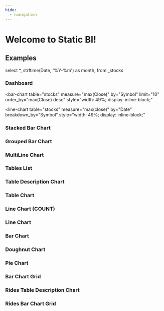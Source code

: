 ```yaml
---
hide:
  - navigation
---
```


# Welcome to Static BI!

## Examples


<div>
<data-manager>

  <data-manager-table name="_stocks" file="https://idl.uw.edu/mosaic/data/stocks.parquet"></data-manager-table>
  <!-- <data-manager-table name="rides"  file="https://idl.uw.edu/mosaic-datasets/data/nyc-rides-2010.parquet"></data-manager-table> -->

  <data-manager-view name="stocks">
    select
      *,
      strftime(Date, '%Y-%m') as month,
    from _stocks
  </data-manager-view>

</data-manager>
</div>


### Dashboard

<div>


  <bar-chart
    table="stocks"
    measure="max(Close)"
    by="Symbol"
    limit="10"
    order_by="max(Close) desc"
    style="width: 49%; display: inline-block;"
  >
  </bar-chart>

  <line-chart
    table="stocks"
    measure="max(close)"
    by="Date"
    breakdown_by="Symbol"
    style="width: 49%; display: inline-block;"
  >
  </line-chart>



</div>


### Stacked Bar Chart
<div>
<bar-chart
  table="stocks"
  measure="max(close)"
  by="Date"
  breakdown_by="Symbol"
  stacked="true"
>
</bar-chart>
</div>

### Grouped Bar Chart
<div>
<bar-chart
  table="stocks"
  measure="max(close)"
  by="Date"
  breakdown_by="Symbol"
>
</bar-chart>
</div>

### MultiLine Chart
<div>
<line-chart
  table="stocks"
  measure="max(close)"
  by="Date"
  breakdown_by="Symbol"
>
</line-chart>
</div>


### Tables List
<div>
<tables-list-chart></tables-list-chart>
</div>


### Table Description Chart
<div>
<table-description-chart table="stocks"></table-description-chart>
</div>


### Table Chart
<div>
<table-chart
  table="stocks"
  measures="sum(volume), sum(close)"
  by="date, symbol"
  limit="10"
  order_by="date desc"
>
</table-chart>
</div>


### Line Chart (COUNT)
<div>
<line-chart
  table="stocks"
  measure="count(*)"
  by="strftime(Date, '%Y-%m')"
  limit="500"
  order_by="strftime(Date, '%Y-%m')"
>
</line-chart>
</div>



### Line Chart
<div>
<line-chart
  table="stocks"
  measure="sum(Close)"
  by="strftime(Date, '%Y-%m')"
  limit="500"
  order_by="strftime(Date, '%Y-%m')"
>
</line-chart>
</div>


### Bar Chart
<div>
<bar-chart
  table="stocks"
  measure="max(Close)"
  by="Symbol"
  limit="10"
  order_by="max(Close) desc"
>
</bar-chart>
</div>


### Doughnut Chart
<div>
<doughnut-chart
  table="stocks"
  measure="max(Close)"
  by="Symbol"
  limit="10"
  order_by="max(Close) desc"
>
</doughnut-chart>
</div>


### Pie Chart
<div>
<pie-chart
  table="stocks"
  measure="max(Close)"
  by="Symbol"
  limit="10"
  order_by="max(Close) desc"
>
</pie-chart>
</div>


### Bar Chart Grid
<div>
<bar-chart-grid
  table="stocks"
  measure="max(Close)"
  order_by="max(Close) desc"
  limit="10"
>
</bar-chart-grid>
</div>



### Rides Table Description Chart
<div>
<table-description-chart table="rides"></table-description-chart>
</div>


### Rides Bar Chart Grid
<div>
<bar-chart-grid
  table="rides"
  measure="count(*)"
  limit="10"
  order_by="count(*) desc"
>
</bar-chart-grid>
</div>

<script type="module" src="dist/data_manager.js"></script>
<script type="module" src="dist/echarts.js"></script>
<script type="module" src="dist/datatable.js"></script>
